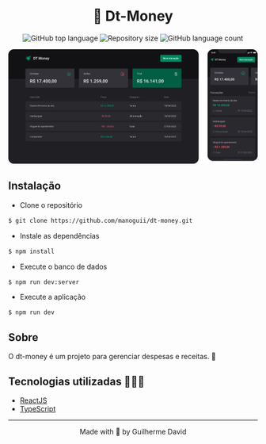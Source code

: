<h1 align="center">
  📖 Dt-Money
</h1>

<p align="center">
  <img alt="GitHub top language" src="https://img.shields.io/github/languages/top/manoguii/dt-money?color=blue">
  <img alt="Repository size" src="https://img.shields.io/github/repo-size/manoguii/dt-money?color=blue">
  <img alt="GitHub language count" src="https://img.shields.io/github/languages/count/manoguii/dt-money?color=blue">
</p>

<div align="left">
  <img src="public/dt-money.png" alt="faladev" >
</div>

## Instalação

- Clone o repositório
```bash
$ git clone https://github.com/manoguii/dt-money.git
```

- Instale as dependências
```bash
$ npm install
```

- Execute o banco de dados
```bash
$ npm run dev:server
```

- Execute a aplicação
```bash
$ npm run dev
```

## Sobre

O dt-money é um projeto para gerenciar despesas e receitas. 🚀


## Tecnologias utilizadas 👩🏻‍💻

- [ReactJS](https://reactjs.org/)
- [TypeScript](https://www.typescriptlang.org/)

---

<p align="center">Made with 💙 by Guilherme David</p>